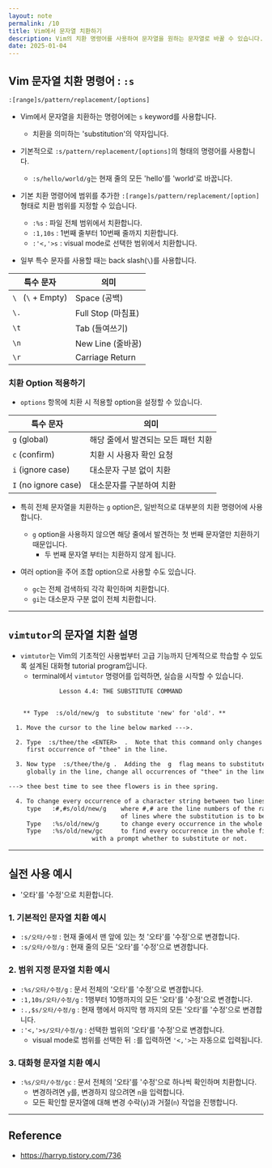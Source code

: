 ```yaml
---
layout: note
permalink: /10
title: Vim에서 문자열 치환하기
description: Vim의 치환 명령어를 사용하여 문자열을 원하는 문자열로 바꿀 수 있습니다.
date: 2025-01-04
---
```



## Vim 문자열 치환 명령어 : `:s`

```txt
:[range]s/pattern/replacement/[options]
```

- Vim에서 문자열을 치환하는 명령어에는 `s` keyword를 사용합니다.
    - 치환을 의미하는 'substitution'의 약자입니다.

- 기본적으로 `:s/pattern/replacement/[options]`의 형태의 명령어를 사용합니다.
    - `:s/hello/world/g`는 현재 줄의 모든 'hello'를 'world'로 바꿉니다.

- 기본 치환 명령어에 범위를 추가한 `:[range]s/pattern/replacement/[option]` 형태로 치환 범위를 지정할 수 있습니다.
    - `:%s` : 파일 전체 범위에서 치환합니다.
    - `:1,10s` : 1번째 줄부터 10번째 줄까지 치환합니다.
    - `:'<,'>s` : visual mode로 선택한 범위에서 치환합니다.

- 일부 특수 문자를 사용할 때는 back slash(`\`)를 사용합니다.

| 특수 문자 | 의미 |
| --- | --- |
| `\ ` (`\` + Empty) | Space (공백) |
| `\.` | Full Stop (마침표) |
| `\t` | Tab (들여쓰기) |
| `\n` | New Line (줄바꿈) |
| `\r` | Carriage Return |


### 치환 Option 적용하기

- `options` 항목에 치환 시 적용할 option을 설정할 수 있습니다.

| 특수 문자 | 의미 |
| --- | --- |
| `g` (global) | 해당 줄에서 발견되는 모든 패턴 치환 |
| `c` (confirm) | 치환 시 사용자 확인 요청 |
| `i` (ignore case) | 대소문자 구분 없이 치환 |
| `I` (no ignore case) | 대소문자를 구분하여 치환 |

- 특히 전체 문자열을 치환하는 `g` option은, 일반적으로 대부분의 치환 명령어에 사용합니다.
    - `g` option을 사용하지 않으면 해당 줄에서 발견하는 첫 번째 문자열만 치환하기 때문입니다.
        - 두 번째 문자열 부터는 치환하지 않게 됩니다.

- 여러 option을 주어 조합 option으로 사용할 수도 있습니다.
    - `gc`는 전체 검색하되 각각 확인하며 치환합니다.
    - `gi`는 대소문자 구분 없이 전체 치환합니다.


---


## `vimtutor`의 문자열 치환 설명

- `vimtutor`는 Vim의 기초적인 사용법부터 고급 기능까지 단계적으로 학습할 수 있도록 설계된 대화형 tutorial program입니다.
    - terminal에서 `vimtutor` 명령어를 입력하면, 실습을 시작할 수 있습니다.

```txt
		      Lesson 4.4: THE SUBSTITUTE COMMAND


	** Type  :s/old/new/g  to substitute 'new' for 'old'. **

  1. Move the cursor to the line below marked --->.

  2. Type  :s/thee/the <ENTER>  .  Note that this command only changes the
     first occurrence of "thee" in the line.

  3. Now type  :s/thee/the/g .  Adding the  g  flag means to substitute
     globally in the line, change all occurrences of "thee" in the line.

---> thee best time to see thee flowers is in thee spring.

  4. To change every occurrence of a character string between two lines,
     type   :#,#s/old/new/g    where #,# are the line numbers of the range
                               of lines where the substitution is to be done.
     Type   :%s/old/new/g      to change every occurrence in the whole file.
     Type   :%s/old/new/gc     to find every occurrence in the whole file,
     			       with a prompt whether to substitute or not.
```


---


## 실전 사용 예시

- '오타'를 '수정'으로 치환합니다.


### 1. 기본적인 문자열 치환 예시

- `:s/오타/수정` : 현재 줄에서 맨 앞에 있는 첫 '오타'를 '수정'으로 변경합니다.
- `:s/오타/수정/g` : 현재 줄의 모든 '오타'를 '수정'으로 변경합니다.


### 2. 범위 지정 문자열 치환 예시

- `:%s/오타/수정/g` : 문서 전체의 '오타'를 '수정'으로 변경합니다.
- `:1,10s/오타/수정/g` : 1행부터 10행까지의 모든 '오타'를 '수정'으로 변경합니다.
- `:.,$s/오타/수정/g` : 현재 행에서 마지막 행 까지의 모든 '오타'를 '수정'으로 변경합니다.
- `:'<,'>s/오타/수정/g` : 선택한 범위의 '오타'를 '수정'으로 변경합니다.
    - visual mode로 범위를 선택한 뒤 `:`를 입력하면 `'<,'>`는 자동으로 입력됩니다.


### 3. 대화형 문자열 치환 예시

- `:%s/오타/수정/gc` : 문서 전체의 '오타'를 '수정'으로 하나씩 확인하며 치환합니다.
    - 변경하려면 `y`를, 변경하지 않으려면 `n`을 입력합니다.
    - 모든 확인할 문자열에 대해 변경 수락(`y`)과 거절(`n`) 작업을 진행합니다.


---


## Reference

- <https://harryp.tistory.com/736>

